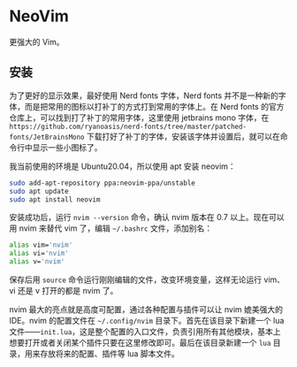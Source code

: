 # NeoVim

更强大的 Vim。



## 安装

为了更好的显示效果，最好使用 Nerd fonts 字体，Nerd fonts 并不是一种新的字体，而是把常用的图标以打补丁的方式打到常用的字体上。在 Nerd fonts 的官方仓库上，可以找到打了补丁的常用字体，这里使用 jetbrains mono 字体，在 `https://github.com/ryanoasis/nerd-fonts/tree/master/patched-fonts/JetBrainsMono` 下载打好了补丁的字体，安装该字体并设置后，就可以在命令行中显示一些小图标了。

我当前使用的环境是 Ubuntu20.04，所以使用 apt 安装 neovim：

```bash
sudo add-apt-repository ppa:neovim-ppa/unstable
sudo apt update
sudo apt install neovim
```

安装成功后，运行 `nvim --version` 命令，确认 nvim 版本在 0.7 以上。现在可以用 nvim 来替代 vim 了，编辑 `~/.bashrc` 文件，添加别名：

```bash
alias vim='nvim'
alias vi='nvim'
alias v='nvim'
```

保存后用 `source` 命令运行刚刚编辑的文件，改变环境变量，这样无论运行 vim、vi 还是 v 打开的都是 nvim 了。

nvim 最大的亮点就是高度可配置，通过各种配置与插件可以让 nvim 媲美强大的 IDE。nvim 的配置文件在 `~/.config/nvim` 目录下。首先在该目录下新建一个 lua 文件——`init.lua`，这是整个配置的入口文件，负责引用所有其他模块，基本上想要打开或者关闭某个插件只要在这里修改即可。最后在该目录新建一个 `lua` 目录，用来存放将来的配置、插件等 lua 脚本文件。

